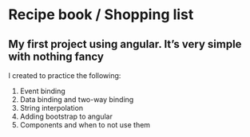 # Recipe book / Shopping list

## My first project using angular. It’s very simple with nothing fancy 
I created to practice the following:  
1.	Event binding 
2.	Data binding and two-way binding 
3.	String interpolation 
4.	Adding bootstrap to angular 
5.	Components and when to not use them 
